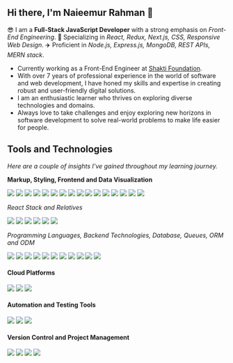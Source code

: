 ## Hi there, I'm Naieemur Rahman 👋
😎 I am a **Full-Stack JavaScript Developer** with a strong emphasis on *Front-End Engineering*. 🚀 Specializing in *React, Redux, Next.js, CSS, Responsive Web Design*. ✈️ Proficient in *Node.js, Express.js, MongoDB, REST APIs, MERN stack*.

* Currently working as a Front-End Engineer at [Shakti Foundation](https://www.shakti.org.bd/).
* With over 7 years of professional experience in the world of software and web development, I have honed my skills and expertise in creating robust and user-friendly digital solutions.
* I am an enthusiastic learner who thrives on exploring diverse technologies and domains.
* Always love to take challenges and enjoy exploring new horizons in software development to solve real-world problems to make life easier for people.

## Tools and Technologies
*Here are a couple of insights I've gained throughout my learning journey.*

<!--
#### User Interface Design and Prototyping
<a href="#user-interface-design-and-prototyping"><img src="https://img.shields.io/badge/figma-F24E1E.svg?style=flat-square&logo=figma&logoColor=white"/></a>
<a href="#user-interface-design-and-prototyping"><img src="https://img.shields.io/badge/adobe%20xd-FF0000.svg?style=flat-square&logo=adobexd&logoColor=white"/></a>
<a href="#user-interface-design-and-prototyping"><img src="https://img.shields.io/badge/adobe%20photoshop-31A8FF.svg?style=flat-square&logo=adobephotoshop&logoColor=white"/></a>
-->

**Markup, Styling, Frontend and Data Visualization**
<div>
  <a href="#markup-styling-and-frontend"><img src="https://img.shields.io/badge/html5-E34F26.svg?style=flat-square&logo=html5&logoColor=white"/></a>
  <a href="#markup-styling-and-frontend"><img src="https://img.shields.io/badge/css3-1572B6.svg?style=flat-square&logo=css3&logoColor=white"/></a>
  <a href="#markup-styling-and-frontend"><img src="https://img.shields.io/badge/sass-CC6699.svg?style=flat-square&logo=sass&logoColor=white"/></a>
  <a href="#markup-styling-and-frontend"><img src="https://img.shields.io/badge/tailwind%20css-06B6D4.svg?style=flat-square&logo=tailwindcss&logoColor=white"/></a>
  <a href="#markup-styling-and-frontend"><img src="https://img.shields.io/badge/react-61DAFB.svg?style=flat-square&logo=react&logoColor=black"/></a>
  <a href="#markup-styling-and-frontend"><img src="https://img.shields.io/badge/next.js-000000.svg?style=flat-square&logo=next.js&logoColor=white"/></a>
  <a href="#markup-styling-and-frontend"><img src="https://img.shields.io/badge/vue.js-4FC08D.svg?style=flat-square&logo=vue.js&logoColor=white"/></a>
  <a href="#markup-styling-and-frontend"><img src="https://img.shields.io/badge/angular-DD0031.svg?style=flat-square&logo=angular&logoColor=white"/></a>
  <a href="#markup-styling-and-frontend"><img src="https://img.shields.io/badge/bootstrap-7952B3.svg?style=flat-square&logo=bootstrap&logoColor=white"/></a>
  <a href="#markup-styling-and-frontend"><img src="https://img.shields.io/badge/mui-007FFF.svg?style=flat-square&logo=mui&logoColor=white"/></a>
  <a href="#markup-styling-and-frontend"><img src="https://img.shields.io/badge/chakra%20ui-319795.svg?style=flat-square&logo=chakraui&logoColor=white"/></a>
  <a href="#markup-styling-and-frontend"><img src="https://img.shields.io/badge/daisy%20ui-5A0EF8.svg?style=flat-square&logo=daisyui&logoColor=white"/></a>
  <a href="#data-visualization"><img src="https://img.shields.io/badge/d3%20js-F9A03C.svg?style=flat-square&logo=d3dotjs&logoColor=white"/></a>
  <a href="#data-visualization"><img src="https://img.shields.io/badge/chart%20js-FF6384.svg?style=flat-square&logo=chartdotjs&logoColor=white"/></a>
  <a href="#data-visualization"><img src="https://img.shields.io/badge/ApexCharts%20js-2C97F3.svg?style=flat-square&logo=&logoColor=white"/></a>
  <a href="#data-visualization"><img src="https://img.shields.io/badge/power%20bi-F2C811.svg?style=flat-square&logo=powerbi&logoColor=black"/></a>
</div>

*React Stack and Relatives*

<a href="#react-stack-and-relatives"><img src="https://img.shields.io/badge/redux-764ABC.svg?style=flat-square&logo=redux&logoColor=white"/></a>
<a href="#react-stack-and-relatives"><img src="https://img.shields.io/badge/zustand-1D4AC2.svg?style=flat-square&logo=zotero&logoColor=white"/></a>
<a href="#react-stack-and-relatives"><img src="https://img.shields.io/badge/react%20hook%20form-EC5990.svg?style=flat-square&logo=reacthookform&logoColor=white"/></a>
<a href="#react-stack-and-relatives"><img src="https://img.shields.io/badge/react%20router-3992FF.svg?style=flat-square&logo=reactrouter&logoColor=white"/></a>
<a href="#react-stack-and-relatives"><img src="https://img.shields.io/badge/react%20query-FF4154.svg?style=flat-square&logo=reactquery&logoColor=white"/></a>
<a href="#react-stack-and-relatives"><img src="https://img.shields.io/badge/react%20Native-20232A.svg?style=flat-square&logo=react&logoColor=61DAFB"/></a>

*Programming Languages, Backend Technologies, Database, Queues, ORM and ODM*

<a href="#programming-languages-and-backend-technologies"><img src="https://img.shields.io/badge/JavaScript-F7DF1E.svg?style=flat-square&logo=JavaScript&logoColor=black"/></a>
<a href="#programming-languages-and-backend-technologies"><img src="https://img.shields.io/badge/TypeScript-3178C6.svg?style=flat-square&logo=TypeScript&logoColor=white"/></a>
<a href="#programming-languages-and-backend-technologies"><img src="https://img.shields.io/badge/c%20sharp-512BD4.svg?style=flat-square&logo=csharp&logoColor=white"/></a>
<a href="#programming-languages-and-backend-technologies"><img src="https://img.shields.io/badge/Express-000000.svg?style=flat-square&logo=Express&logoColor=white"/></a>
<a href="#programming-languages-and-backend-technologies"><img src="https://img.shields.io/badge/.NET-512BD4.svg?style=flat-square&logo=dotnet&logoColor=white"/></a>
<a href="#database-queues-orm-and-odm"><img src="https://img.shields.io/badge/MongoDB-47A248.svg?style=flat-square&logo=MongoDB&logoColor=white"/></a>
<a href="#database-queues-orm-and-odm"><img src="https://img.shields.io/badge/Firebase-FFCA28.svg?style=flat-square&logo=Firebase&logoColor=black"/></a>
<a href="#database-queues-orm-and-odm"><img src="https://img.shields.io/badge/MySQL-4479A1.svg?style=flat-square&logo=MySQL&logoColor=white"/></a>
<a href="#database-queues-orm-and-odm"><img src="https://img.shields.io/badge/microsoft%20sql%20server-CC2927.svg?style=flat-square&logo=microsoftsqlserver&logoColor=white"/></a>
<a href="#database-queues-orm-and-odm"><img src="https://img.shields.io/badge/prisma-2D3748.svg?style=flat-square&logo=prisma&logoColor=white"/></a>
<a href="#database-queues-orm-and-odm"><img src="https://img.shields.io/badge/mongoose-880000.svg?style=flat-square&logo=mongoose&logoColor=white"/></a>

#### Cloud Platforms
<a href="#cloud-platforms"><img src="https://img.shields.io/badge/Heroku-430098.svg?style=flat-square&logo=Heroku&logoColor=white"/></a>
<a href="#cloud-platforms"><img src="https://img.shields.io/badge/Google%20Cloud-4285F4.svg?style=flat-square&logo=Google-Cloud&logoColor=white"/></a> 
<a href="#cloud-platforms"><img src="https://img.shields.io/badge/DigitalOcean-0080FF.svg?style=flat-square&logo=DigitalOcean&logoColor=white"/></a>

#### Automation and Testing Tools
<a href="#automation-and-testing-tools"><img src="https://img.shields.io/badge/Selenium-43B02A.svg?style=flat-square&logo=Selenium&logoColor=white"/></a> 
<a href="#automation-and-testing-tools"><img src="https://img.shields.io/badge/Postman-FF6C37.svg?style=flat-square&logo=Postman&logoColor=white"/></a> 
<a href="#automation-and-testing-tools"><img src="https://img.shields.io/badge/swagger-85EA2D.svg?style=flat-square&logo=swagger&logoColor=black"/></a>

<!--
#### IDE and Editors
<a href="#ide-and-editors"><img src="https://img.shields.io/badge/Visual%20Studio%20Code-007ACC.svg?style=flat-square&logo=Visual-Studio-Code&logoColor=white"/></a> 
<a href="#ide-and-editors"><img src="https://img.shields.io/badge/Visual%20Studio-5C2D91.svg?style=flat-square&logo=Visual-Studio&logoColor=white"/></a>
<a href="#ide-and-editors"><img src="https://img.shields.io/badge/Android%20Studio-3DDC84.svg?style=flat-square&logo=Android-Studio&logoColor=white"/></a> 
-->

#### Version Control and Project Management
<a href="#version-control-and-project-management"><img src="https://img.shields.io/badge/Git-F05032.svg?style=flat-square&logo=Git&logoColor=white"/></a> 
<a href="#version-control-and-project-management"><img src="https://img.shields.io/badge/GitHub-181717.svg?style=flat-square&logo=GitHub&logoColor=white"/></a>
<a href="#version-control-and-project-management"><img src="https://img.shields.io/badge/Jira-0052CC.svg?style=flat-square&logo=Jira&logoColor=white"/></a> 
<a href="#version-control-and-project-management"><img src="https://img.shields.io/badge/Azure%20DevOps-0078D7.svg?style=flat-square&logo=Azure-DevOps&logoColor=white"/></a>

<!--
**naieem-bd/naieem-bd** is a ✨ _special_ ✨ repository because its `README.md` (this file) appears on your GitHub profile.

Here are some ideas to get you started:

- 🔭 I’m currently working on ...
- 🌱 I’m currently learning ...
- 👯 I’m looking to collaborate on ...
- 🤔 I’m looking for help with ...
- 💬 Ask me about ...
- 📫 How to reach me: ...
- 😄 Pronouns: ...
- ⚡ Fun fact: ...
-->
